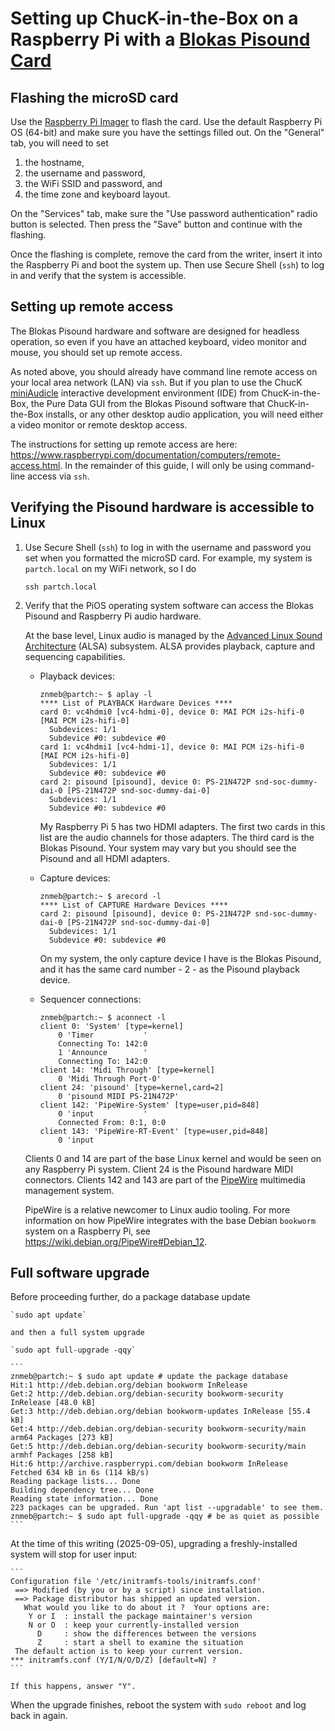# Setting up ChucK-in-the-Box on a Raspberry Pi with a [Blokas Pisound Card](https://blokas.io/pisound/docs/)

## Flashing the microSD card

Use the
[Raspberry Pi Imager](https://www.raspberrypi.com/software/)
to flash the card. Use the default Raspberry Pi OS (64-bit) and make
sure you have the settings filled out. On the "General" tab, you will
need to set

1. the hostname,
2. the username and password,
3. the WiFi SSID and password, and
4. the time zone and keyboard layout.

On the "Services" tab, make sure the "Use password authentication" radio
button is selected. Then press the "Save" button and continue with the
flashing.

Once the flashing is complete, remove the card from the writer, insert
it into the Raspberry Pi and boot the system up. Then use Secure Shell
(`ssh`) to log in and verify that the system is accessible.

## Setting up remote access

The Blokas Pisound hardware and software are designed for headless
operation, so even if you have an attached keyboard, video monitor and
mouse, you should set up remote access.

As noted above, you should already have command line remote access on
your local area network (LAN) via `ssh`. But if you plan to use the
ChucK
[miniAudicle](https://github.com/ccrma/miniAudicle/blob/main/README.md)
interactive development environment (IDE) from ChucK-in-the-Box,
the Pure Data GUI from the Blokas Pisound software that ChucK-in-the-Box
installs, or any other desktop audio application, you will need either a
video monitor or remote desktop access.

The instructions for setting up remote access are here:
<https://www.raspberrypi.com/documentation/computers/remote-access.html>.
In the remainder of this guide, I will only be using command-line access
via `ssh`.

## Verifying the Pisound hardware is accessible to Linux

1. Use Secure Shell (`ssh`) to log in with the username and password you
set when you formatted the microSD card. For example, my system is
`partch.local` on my WiFi network, so I do

    ```
    ssh partch.local
    ```

2. Verify that the PiOS operating system software can access the Blokas
Pisound and Raspberry Pi audio hardware.

    At the base level, Linux audio is managed by the
    [Advanced Linux Sound Architecture](https://www.alsa-project.org/wiki/Main_Page)
    (ALSA) subsystem. ALSA provides playback, capture and sequencing capabilities.

    - Playback devices:

        ```
        znmeb@partch:~ $ aplay -l
        **** List of PLAYBACK Hardware Devices ****
        card 0: vc4hdmi0 [vc4-hdmi-0], device 0: MAI PCM i2s-hifi-0 [MAI PCM i2s-hifi-0]
          Subdevices: 1/1
          Subdevice #0: subdevice #0
        card 1: vc4hdmi1 [vc4-hdmi-1], device 0: MAI PCM i2s-hifi-0 [MAI PCM i2s-hifi-0]
          Subdevices: 1/1
          Subdevice #0: subdevice #0
        card 2: pisound [pisound], device 0: PS-21N472P snd-soc-dummy-dai-0 [PS-21N472P snd-soc-dummy-dai-0]
          Subdevices: 1/1
          Subdevice #0: subdevice #0
        ```

        My Raspberry Pi 5 has two HDMI adapters. The first two cards in this list are
        the audio channels for those adapters. The third card is the Blokas Pisound.
        Your system may vary but you should see the Pisound and all HDMI adapters.

    - Capture devices:

        ```
        znmeb@partch:~ $ arecord -l
        **** List of CAPTURE Hardware Devices ****
        card 2: pisound [pisound], device 0: PS-21N472P snd-soc-dummy-dai-0 [PS-21N472P snd-soc-dummy-dai-0]
          Subdevices: 1/1
          Subdevice #0: subdevice #0
        ```

        On my system, the only capture device I have is the Blokas Pisound,
        and it has the same card number - 2 - as the Pisound playback device.

    - Sequencer connections:

        ```
        znmeb@partch:~ $ aconnect -l
        client 0: 'System' [type=kernel]
            0 'Timer           '
	        Connecting To: 142:0
            1 'Announce        '
	        Connecting To: 142:0
        client 14: 'Midi Through' [type=kernel]
            0 'Midi Through Port-0'
        client 24: 'pisound' [type=kernel,card=2]
            0 'pisound MIDI PS-21N472P'
        client 142: 'PipeWire-System' [type=user,pid=848]
            0 'input           '
	        Connected From: 0:1, 0:0
        client 143: 'PipeWire-RT-Event' [type=user,pid=848]
            0 'input
        ```

    Clients 0 and 14 are part of the base Linux kernel and would be seen
    on any Raspberry Pi system. Client 24 is the Pisound hardware MIDI
    connectors. Clients 142 and 143 are part of the
    [PipeWire](https://www.pipewire.org/) multimedia management system.

    PipeWire is a relative newcomer to Linux audio tooling. For more
    information on how PipeWire integrates with the base Debian
    `bookworm` system on a Raspberry Pi, see
    <https://wiki.debian.org/PipeWire#Debian_12>.

## Full software upgrade

Before proceeding further, do a package database update

    `sudo apt update`

    and then a full system upgrade

    `sudo apt full-upgrade -qqy`

    ```
    znmeb@partch:~ $ sudo apt update # update the package database
    Hit:1 http://deb.debian.org/debian bookworm InRelease
    Get:2 http://deb.debian.org/debian-security bookworm-security InRelease [48.0 kB]
    Get:3 http://deb.debian.org/debian bookworm-updates InRelease [55.4 kB]
    Get:4 http://deb.debian.org/debian-security bookworm-security/main arm64 Packages [273 kB]
    Get:5 http://deb.debian.org/debian-security bookworm-security/main armhf Packages [258 kB]
    Hit:6 http://archive.raspberrypi.com/debian bookworm InRelease
    Fetched 634 kB in 6s (114 kB/s)
    Reading package lists... Done
    Building dependency tree... Done
    Reading state information... Done
    223 packages can be upgraded. Run 'apt list --upgradable' to see them.
    znmeb@partch:~ $ sudo apt full-upgrade -qqy # be as quiet as possible
    ```

At the time of this writing (2025-09-05), upgrading a freshly-installed
system will stop for user input:

    ```
    Configuration file '/etc/initramfs-tools/initramfs.conf'
     ==> Modified (by you or by a script) since installation.
     ==> Package distributor has shipped an updated version.
       What would you like to do about it ?  Your options are:
        Y or I  : install the package maintainer's version
        N or O  : keep your currently-installed version
          D     : show the differences between the versions
          Z     : start a shell to examine the situation
     The default action is to keep your current version.
    *** initramfs.conf (Y/I/N/O/D/Z) [default=N] ?
    ```

    If this happens, answer "Y".

When the upgrade finishes, reboot the system with `sudo reboot` and
log back in again.
